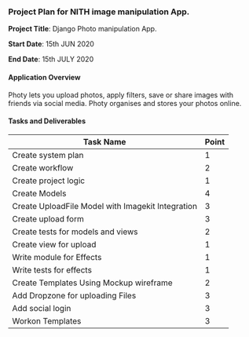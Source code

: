 ### Project Plan for NITH image manipulation App.

**Project Title**: Django Photo manipulation App.  

**Start Date**: 15th JUN 2020

**End Date**: 15th JULY 2020

#### Application Overview
Photy lets you upload photos, apply filters, save or share images with friends via social media. Photy  organises and stores your photos online.

#### Tasks and Deliverables

| Task Name                                     | Point |
|----------------------------------------------|-------|
| Create system  plan                          	|    1   |
| Create workflow                               |   2    |
| Create project logic                                |   1    |
| Create Models                                 |    4   |
| Create UploadFile Model with Imagekit Integration |   3    |
| Create upload form                            |   3    |
| Create tests for models and views                |   2    |
| Create view for upload                        |   1    |
| Write module for Effects                      |  1     |
| Write tests for effects                       |  1     |
| Create Templates Using Mockup  wireframe     	|   2    |
| Add Dropzone for uploading Files              |  3     |
| Add social login                             	|   3    |
| Workon Templates                            	|    3   |


